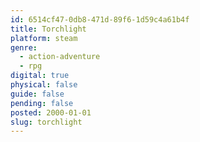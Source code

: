 ```yaml
---
id: 6514cf47-0db8-471d-89f6-1d59c4a61b4f
title: Torchlight
platform: steam
genre:
  - action-adventure
  - rpg
digital: true
physical: false
guide: false
pending: false
posted: 2000-01-01
slug: torchlight
---
```

